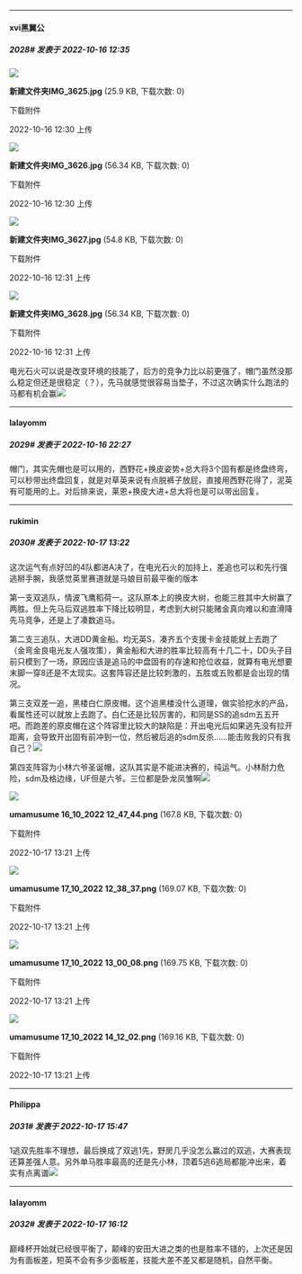 

*****

####  xvi黑翼公  
##### 2028#       发表于 2022-10-16 12:35

<img src="https://img.saraba1st.com/forum/202210/16/123055x59j1e9jsyx6mx1t.jpg" referrerpolicy="no-referrer">

<strong>新建文件夹IMG_3625.jpg</strong> (25.9 KB, 下载次数: 0)

下载附件

2022-10-16 12:30 上传

<img src="https://img.saraba1st.com/forum/202210/16/123059xplls9i0tzso3c9p.jpg" referrerpolicy="no-referrer">

<strong>新建文件夹IMG_3626.jpg</strong> (56.34 KB, 下载次数: 0)

下载附件

2022-10-16 12:30 上传

<img src="https://img.saraba1st.com/forum/202210/16/123103ijju3xyxgmx2n23j.jpg" referrerpolicy="no-referrer">

<strong>新建文件夹IMG_3627.jpg</strong> (54.8 KB, 下载次数: 0)

下载附件

2022-10-16 12:31 上传

<img src="https://img.saraba1st.com/forum/202210/16/123106qskrumr9rr90gy46.jpg" referrerpolicy="no-referrer">

<strong>新建文件夹IMG_3628.jpg</strong> (56.34 KB, 下载次数: 0)

下载附件

2022-10-16 12:31 上传

电光石火可以说是改变环境的技能了，后方的竞争力比以前更强了，帽门虽然没那么稳定但还是很稳定（？），先马就感觉很容易当垫子，不过这次确实什么跑法的马都有机会赢<img src="https://static.saraba1st.com/image/smiley/face2017/067.png" referrerpolicy="no-referrer">



*****

####  lalayomm  
##### 2029#       发表于 2022-10-16 22:27

帽门，其实先帽也是可以用的，西野花+换皮姿势+总大将3个固有都是终盘终弯，可以秒带出终盘回复，就是对草英来说有点脱裤子放屁，直接用西野花得了，泥英有可能用的上。对后排来说，莱恩+换皮大进+总大将也是可以带出回复。



*****

####  rukimin  
##### 2030#       发表于 2022-10-17 13:22

这次运气有点好凹的4队都进A决了，在电光石火的加持上，差追也可以和先行强逃掰手腕，我感觉英里赛道就是马娘目前最平衡的版本

第一支双逃队，情波飞鹰稻荷一。这队原本上的换皮大树，也能三胜其中大树赢了两胜。但上先马后双逃胜率下降比较明显，考虑到大树只能赌金真向难以和直滑降先马竞争，还是上了凑数追马。

第二支三追队，大进DD黄金船。均无英S，凑齐五个支援卡金技能就上去跑了（金弯金良电光友人强攻策），黄金船和大进的胜率比较高有十几二十，DD头子目前只模到了一场，原因应该是追马的中盘固有的存速和抢位收益，就算有电光想要末脚一穿8还是不太现实。这套阵容还是比较刺激的，五胜或五败都是会出现的情况。

第三支双差一追，黑楼白仁原皮帽。这个追黑楼没什么道理，做实验挖水的产品，看属性还可以就放上去跑了。白仁还是比较厉害的，和同是SS的追sdm五五开吧。而跑差的原皮帽在这个阵容里比较大的缺陷是：开出电光后如果逃先没有拉开距离，会导致开出固有前冲到一位，然后被后追的sdm反杀……能击败我的只有我自己？<img src="https://static.saraba1st.com/image/smiley/face2017/067.png" referrerpolicy="no-referrer">

第四支阵容为小林六爷圣诞帽，这队其实是不能进决赛的，纯运气。小林耐力危险，sdm及格边缘，UF但是六爷。三位都是卧龙凤雏啊<img src="https://static.saraba1st.com/image/smiley/face2017/007.png" referrerpolicy="no-referrer">

<img src="https://img.saraba1st.com/forum/202210/17/132117royy905a8dtb9f4b.png" referrerpolicy="no-referrer">

<strong>umamusume 16_10_2022 12_47_44.png</strong> (167.8 KB, 下载次数: 0)

下载附件

2022-10-17 13:21 上传

<img src="https://img.saraba1st.com/forum/202210/17/132139a977colc49a9y47v.png" referrerpolicy="no-referrer">

<strong>umamusume 17_10_2022 12_38_37.png</strong> (169.07 KB, 下载次数: 0)

下载附件

2022-10-17 13:21 上传

<img src="https://img.saraba1st.com/forum/202210/17/132151i5fg7g02hgfpfpwp.png" referrerpolicy="no-referrer">

<strong>umamusume 17_10_2022 13_00_08.png</strong> (169.75 KB, 下载次数: 0)

下载附件

2022-10-17 13:21 上传

<img src="https://img.saraba1st.com/forum/202210/17/132159ra9elfeuazcez8ef.png" referrerpolicy="no-referrer">

<strong>umamusume 17_10_2022 14_12_02.png</strong> (169.16 KB, 下载次数: 0)

下载附件

2022-10-17 13:21 上传



*****

####  Philippa  
##### 2031#       发表于 2022-10-17 15:47

1逃双先胜率不理想，最后换成了双逃1先，野房几乎没怎么赢过的双逃，大赛表现还算差强人意。另外单马胜率最高的还是先小林，顶着5逃6逃局都能冲出来，着实有点离谱<img src="https://static.saraba1st.com/image/smiley/face2017/067.png" referrerpolicy="no-referrer">



*****

####  lalayomm  
##### 2032#       发表于 2022-10-17 16:12

巅峰杯开始就已经很平衡了，颠峰的安田大进之类的也是胜率不错的，上次还是因为有面板差，短英不会有多少面板差，技能大差不差又都是随机，自然平衡。

